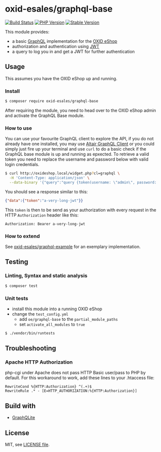 # oxid-esales/graphql-base

[![Build Status](https://img.shields.io/travis/com/OXID-eSales/graphql-base-module.svg?style=for-the-badge&logo=travis)](https://travis-ci.com/OXID-eSales/graphql-base-module) [![PHP Version](https://img.shields.io/packagist/php-v/oxid-esales/graphql-base.svg?style=for-the-badge)](https://github.com/oxid-esales/graphql-base-module) [![Stable Version](https://img.shields.io/packagist/v/oxid-esales/graphql-base.svg?style=for-the-badge&label=latest)](https://packagist.org/packages/oxid-esales/graphql-base-module)

This module provides:
- a basic [GraphQL](https://www.graphql.org) implementation for the [OXID eShop](https://www.oxid-esales.com/)
- authorization and authentication using [JWT](https://jwt.io)
- a query to log you in and get a JWT for further authentication

## Usage

This assumes you have the OXID eShop up and running.

### Install

```bash
$ composer require oxid-esales/graphql-base
```

After requiring the module, you need to head over to the OXID eShop admin and
activate the GraphQL Base module.

### How to use

You can use your favourite GraphQL client to explore the API, if you do not
already have one installed, you may use [Altair GraphQL Client](https://altair.sirmuel.design/) or
you could simply just fire up your terminal and use `curl` to do a basic check
if the GraphQL base module is up and running as epxected. To retrieve a valid
token you need to replace the username and password below with valid login
credentials.

```bash
$ curl http://oxideshop.local/widget.php?cl=graphql \
  -H 'Content-Type: application/json' \
  --data-binary '{"query":"query {token(username: \"admin\", password: \"admin\")}"}'
```

You should see a response similar to this:

```json
{"data":{"token":"a-very-long-jwt"}}
```

This `token` is then to be send as your authorization with every request in the
HTTP `Authorization` header like this:

```
Authorization: Bearer a-very-long-jwt
```

### How to extend

See [oxid-esales/graphql-example](https://github.com/OXID-eSales/graphql-example-module) for an exemplary implementation.

## Testing

### Linting, Syntax and static analysis

```bash
$ composer test
```

### Unit tests

- install this module into a running OXID eShop
- change the `test_config.yml`
  - add `oe/graphql-base` to the `partial_module_paths`
  - set `activate_all_modules` to `true`

```bash
$ ./vendor/bin/runtests
```

## Troubleshooting

### Apache HTTP Authorization

php-cgi under Apache does not pass HTTP Basic user/pass to PHP by default.
For this workaround to work, add these lines to your .htaccess file:

```
RewriteCond %{HTTP:Authorization} ^(.+)$
RewriteRule .* - [E=HTTP_AUTHORIZATION:%{HTTP:Authorization}]
```

## Build with

- [GraphQLite](https://graphqlite.thecodingmachine.io/)

## License

MIT, see [LICENSE file](LICENSE).
